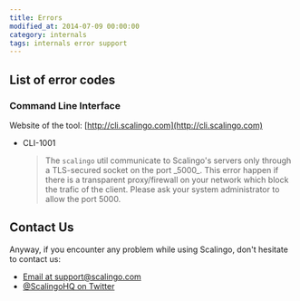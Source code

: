 ```yaml
---
title: Errors
modified_at: 2014-07-09 00:00:00
category: internals
tags: internals error support
---
```


## List of error codes

### Command Line Interface

Website of the tool: [http://cli.scalingo.com](http://cli.scalingo.com) <i class="fa fa-external-link"></i>

* CLI-1001
  <blockquote>
    The <code>scalingo</code> util communicate to Scalingo's servers only
    through a TLS-secured socket on the port _5000_. This error happen if there
    is a transparent proxy/firewall on your network which block the trafic of
    the client. Please ask your system administrator to allow the port 5000.
  </blockquote>

## Contact Us

Anyway, if you encounter any problem while using Scalingo, don't hesitate to
contact us:

* [Email at support@scalingo.com](mailto:support@scalingo.com)
* [@ScalingoHQ on Twitter](https://twitter.com/ScalingoHQ)
